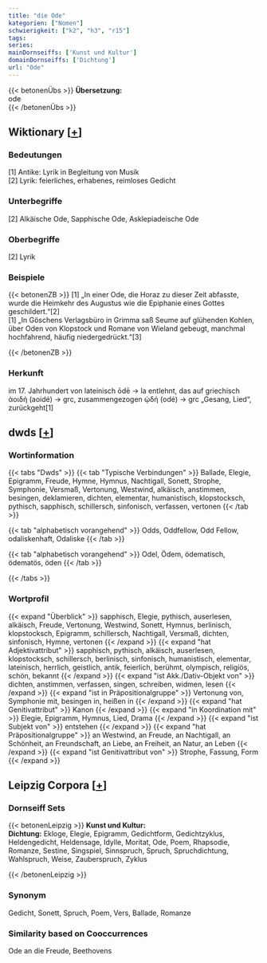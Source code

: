 ```yaml
---
title: "die Ode"
kategorien: ["Nomen"]
schwierigkeit: ["k2", "h3", "r15"]
tags:
series:
mainDornseiffs: ['Kunst und Kultur']
domainDornseiffs: ['Dichtung']
url: "Ode"
---
```


{{< betonenÜbs >}}
**Übersetzung:**  
ode  
{{< /betonenÜbs >}}

## Wiktionary [[+](https://de.wiktionary.org/wiki/Ode)]

### Bedeutungen
[1] Antike: Lyrik in Begleitung von Musik  
[2] Lyrik: feierliches, erhabenes, reimloses Gedicht  

### Unterbegriffe
[2] Alkäische Ode, Sapphische Ode, Asklepiadeische Ode  

### Oberbegriffe
[2] Lyrik  

### Beispiele
{{< betonenZB >}}
[1] „In einer Ode, die Horaz zu dieser Zeit abfasste, wurde die Heimkehr des Augustus wie die Epiphanie eines Gottes geschildert.“[2]  
[1] „In Göschens Verlagsbüro in Grimma saß Seume auf glühenden Kohlen, über Oden von Klopstock und Romane von Wieland gebeugt, manchmal hochfahrend, häufig niedergedrückt.“[3]  

{{< /betonenZB >}}
### Herkunft
im 17. Jahrhundert von lateinisch ōdē → la entlehnt, das auf griechisch ἀοιδή (aoidé) → grc, zusammengezogen ᾠδή (odé) → grc „Gesang, Lied“, zurückgeht[1]  



## dwds [[+](https://www.dwds.de/wb/Ode)]

### Wortinformation
{{< tabs "Dwds" >}}
{{< tab "Typische Verbindungen" >}}
Ballade, Elegie, Epigramm, Freude, Hymne, Hymnus, Nachtigall, Sonett, Strophe, Symphonie, Versmaß, Vertonung, Westwind, alkäisch, anstimmen, besingen, deklamieren, dichten, elementar, humanistisch, klopstocksch, pythisch, sapphisch, schillersch, sinfonisch, verfassen, vertonen
{{< /tab >}}

{{< tab "alphabetisch vorangehend" >}}
Odds, Oddfellow, Odd Fellow, odaliskenhaft, Odaliske
{{< /tab >}}

{{< tab "alphabetisch vorangehend" >}}
Odel, Ödem, ödematisch, ödematös, öden
{{< /tab >}}

{{< /tabs >}}

### Wortprofil
{{< expand "Überblick" >}} sapphisch, Elegie, pythisch, auserlesen, alkäisch, Freude, Vertonung, Westwind, Sonett, Hymnus, berlinisch, klopstocksch, Epigramm, schillersch, Nachtigall, Versmaß, dichten, sinfonisch, Hymne, vertonen {{< /expand >}}
{{< expand "hat Adjektivattribut" >}} sapphisch, pythisch, alkäisch, auserlesen, klopstocksch, schillersch, berlinisch, sinfonisch, humanistisch, elementar, lateinisch, herrlich, geistlich, antik, feierlich, berühmt, olympisch, religiös, schön, bekannt {{< /expand >}}
{{< expand "ist Akk./Dativ-Objekt von" >}} dichten, anstimmen, verfassen, singen, schreiben, widmen, lesen {{< /expand >}}
{{< expand "ist in Präpositionalgruppe" >}} Vertonung von, Symphonie mit, besingen in, heißen in {{< /expand >}}
{{< expand "hat Genitivattribut" >}} Kanon {{< /expand >}}
{{< expand "in Koordination mit" >}} Elegie, Epigramm, Hymnus, Lied, Drama {{< /expand >}}
{{< expand "ist Subjekt von" >}} entstehen {{< /expand >}}
{{< expand "hat Präpositionalgruppe" >}} an Westwind, an Freude, an Nachtigall, an Schönheit, an Freundschaft, an Liebe, an Freiheit, an Natur, an Leben {{< /expand >}}
{{< expand "ist Genitivattribut von" >}} Strophe, Fassung, Form {{< /expand >}}

## Leipzig Corpora [[+](https://corpora.uni-leipzig.de/en/res?word=Ode&corpusId=deu_newscrawl-public_2018)]

### Dornseiff Sets
{{< betonenLeipzig >}}
**Kunst und Kultur:**  
**Dichtung:** Ekloge, Elegie, Epigramm, Gedichtform, Gedichtzyklus, Heldengedicht, Heldensage, Idylle, Moritat, Ode, Poem, Rhapsodie, Romanze, Sestine, Singspiel, Sinnspruch, Spruch, Spruchdichtung, Wahlspruch, Weise, Zauberspruch, Zyklus  

{{< /betonenLeipzig >}}

### Synonym
Gedicht, Sonett, Spruch, Poem, Vers, Ballade, Romanze


### Similarity based on Cooccurrences
Ode an die Freude, Beethovens

